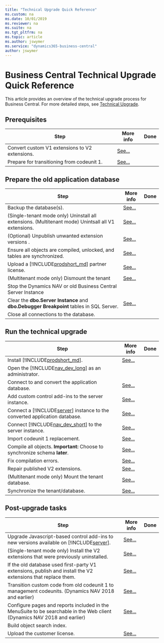 ```yaml
---
title: "Technical Upgrade Quick Reference"
ms.custom: na
ms.date: 10/01/2019
ms.reviewer: na
ms.suite: na
ms.tgt_pltfrm: na
ms.topic: article
ms.author: jswymer
ms.service: "dynamics365-business-central"
author: jswymer
---
```

# Business Central Technical Upgrade Quick Reference 

This article provides an overview of the technical upgrade process for Business Central. For more detailed steps, see [Technical Upgrade](Converting-a-database.md).



## Prerequisites

|Step|More info| Done |
|----|-----------|--|
|Convert custom V1 extensions to V2 extensions.|[See...](../developer/devenv-upgrade-v1-to-v2-overview.md)||
|Prepare for transitioning from codeunit 1.|[See...](transition-from-codeunit1.md)|

## Prepare the old application database

|Step|More info| Done |
|----|-----------|--|
|Backup the database(s).|[See...](https://go.microsoft.com/fwlink/?LinkID=296465)||
|(Single-tenant mode only) Uninstall all extensions. (Multitenant mode) Unintsall all V1 extensions.|[See...](/powershell/module/microsoft.dynamics.nav.apps.management/uninstall-navapp)||
|(Optional) Unpublish unwanted extension versions .|[See...](/powershell/module/microsoft.dynamics.nav.apps.management/unpublish-navapp)||
|Ensure all objects are compiled, unlocked, and tables are synchronized.|[See...](../cside/cside-compiling-objects.md)||
|Upload a [!INCLUDE[prodshort_md](../developer/includes/prodshort.md)] partner license.|[See...](../cside/cside-upload-license-file.md)||
|(Multitenant mode only) Dismount the tenant|[See...](/powershell/module/microsoft.dynamics.nav.management/dismount-navtenant?view=dynamicsnav-ps-2018)||
|Stop the Dynamics NAV or old Business Central Server Instance|||
|Clear the **dbo.Server Instance** and  **dbo.Debugger Breakpoint** tables in SQL Server.|[See...](converting-a-database.md#clearsql)||
|Close all connections to the database.|||

## Run the technical upgrade

|Step|More info| Done |
|----|-----------|--|
|Install [!INCLUDE[prodshort_md](../developer/includes/prodshort.md)]. |[See...](../deployment/install-using-setup.md)|
|Open the [!INCLUDE[nav_dev_long](../developer/includes/nav_dev_long_md.md)] as an administrator.|||
|Connect to and convert the application database.|[See...](../cside/cside-open-database.md)||
|Add custom control add-ins to the server instance.|[See...](converting-a-database.md#controladdins)||
|Connect a [!INCLUDE[server](../developer/includes/server.md)] instance to the converted application database.|[See...](../administration/connect-server-to-database.md)||
|Connect [!INCLUDE[nav_dev_short](../developer/includes/nav_dev_short_md.md)] to the server instance.|[See...](../cside/cside-change-server-instance.md)||
|Import codeunit 1 replacement.|[See...](codeunit1-replacement.md)||
|Compile all objects. **Important:** Choose to synchronize schema **later**.|[See...](../cside/cside-compiling-objects.md)||
|Fix compilation errors.|[See...](resolve-compile-errors-when-converting-dynamics-nav-2018-database.md)||
|Repair published V2 extensions.|[See...](/powershell/module/microsoft.dynamics.nav.apps.management/repair-navapp)||
|(Multitenant mode only) Mount the tenant database. |[See...](/powershell/module/microsoft.dynamics.nav.management/mount-navtenant)||
|Synchronize the tenant/database. |[See...](../administration/synchronize-tenant-database-and-application-database.md)||

<!--
## Upgrade V2 Extensions on Tenant

|Step|More info| Done |
|----|-----------|--|

|Publish the new Microsoft-provided V2 extensions that replace V1 extensions.|[See...](/powershell/module/microsoft.dynamics.nav.apps.management/publish-navapp)|
|Synchronize the new V2 extensions with the database.|[See...](/powershell/module/microsoft.dynamics.nav.apps.management/sync-navapp)|
|Run a data upgrade on each new V2 extension.|[See...](/powershell/module/microsoft.dynamics.nav.apps.management/start-navappdataupgrade)|

-->

## Post-upgrade tasks 
|Step|More info| Done |
|----|-----------|--|
|Upgrade Javascript-based control add-ins to new versions available on [!INCLUDE[server](../developer/includes/server.md)]. |[See...](converting-a-database.md#extensions)|
|(Single-tenant mode only) Install the V2 extensions that were previously uninstalled.|[See...](/powershell/module/microsoft.dynamics.nav.apps.management/install-navapp)|
|If the old database used first-party V1 extensions, publish and install the V2 extensions that replace them.|[See...](converting-a-database.md#extensions)||
|Transition custom code from old codeunit 1 to management codeunits. (Dynamics NAV 2018 and earlier)|[See...](transition-from-codeunit1.md)||
|Configure pages and reports included in the MenuSuite to be searchable in the Web client  (Dynamics NAV 2018 and earlier)|[See...](upgrade-pages-report-for-search.md) ||
|Build object search index. |||
|Upload the customer license. |[See...](../cside/cside-upload-license-file.md)||